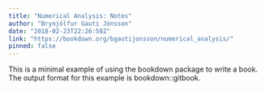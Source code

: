 ```yaml
---
title: "Numerical Analysis: Notes"
author: "Brynjólfur Gauti Jónsson"
date: "2018-02-23T22:26:58Z"
link: "https://bookdown.org/bgautijonsson/numerical_analysis/"
pinned: false
---
```


This is a minimal example of using the bookdown package to write a book. The output format for this example is bookdown::gitbook.
